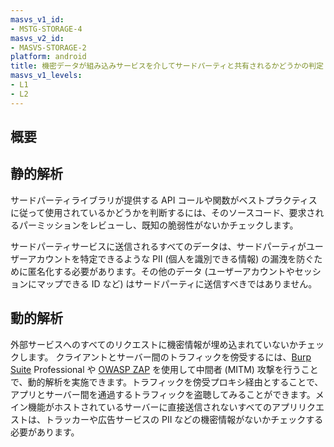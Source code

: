 ```yaml
---
masvs_v1_id:
- MSTG-STORAGE-4
masvs_v2_id:
- MASVS-STORAGE-2
platform: android
title: 機密データが組み込みサービスを介してサードパーティと共有されるかどうかの判定 (Determining Whether Sensitive Data Is Shared with Third Parties via Embedded Services)
masvs_v1_levels:
- L1
- L2
---
```


## 概要

## 静的解析

サードパーティライブラリが提供する API コールや関数がベストプラクティスに従って使用されているかどうかを判断するには、そのソースコード、要求されるパーミッションをレビューし、既知の脆弱性がないかチェックします。

サードパーティサービスに送信されるすべてのデータは、サードパーティがユーザーアカウントを特定できるような PII (個人を識別できる情報) の漏洩を防ぐために匿名化する必要があります。その他のデータ (ユーザーアカウントやセッションにマップできる ID など) はサードパーティに送信すべきではありません。

## 動的解析

外部サービスへのすべてのリクエストに機密情報が埋め込まれていないかチェックします。
クライアントとサーバー間のトラフィックを傍受するには、[Burp Suite](../../../Document/0x08a-Testing-Tools.md#burp-suite) Professional や [OWASP ZAP](../../../Document/0x08a-Testing-Tools.md#owasp-zap) を使用して中間者 (MITM) 攻撃を行うことで、動的解析を実施できます。トラフィックを傍受プロキシ経由とすることで、アプリとサーバー間を通過するトラフィックを盗聴してみることができます。メイン機能がホストされているサーバーに直接送信されないすべてのアプリリクエストは、トラッカーや広告サービスの PII などの機密情報がないかチェックする必要があります。
